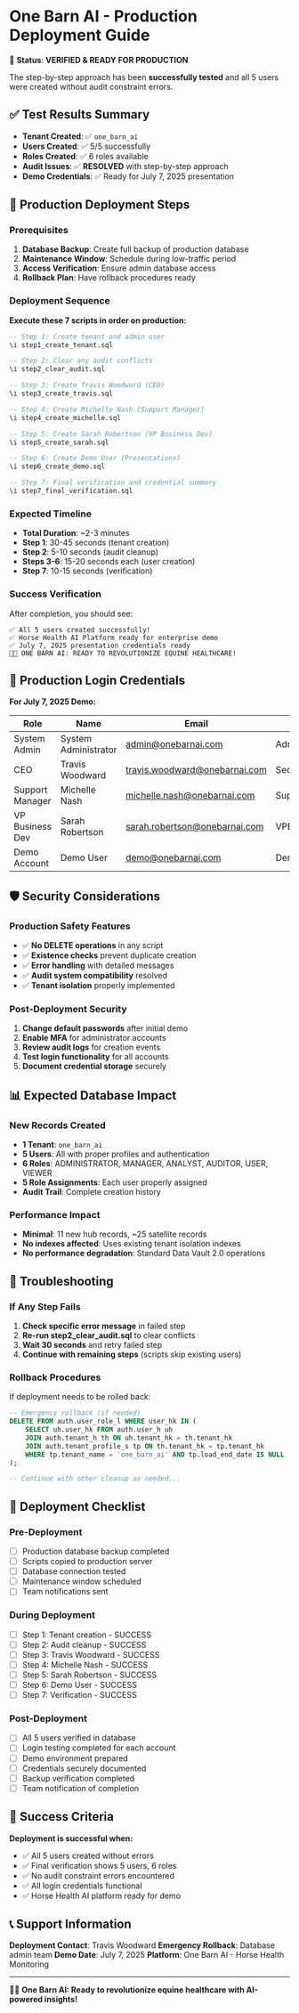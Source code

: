 # One Barn AI - Production Deployment Guide

🎉 **Status**: **VERIFIED & READY FOR PRODUCTION**

The step-by-step approach has been **successfully tested** and all 5 users were created without audit constraint errors.

## ✅ Test Results Summary

- **Tenant Created**: ✅ `one_barn_ai` 
- **Users Created**: ✅ 5/5 successfully  
- **Roles Created**: ✅ 6 roles available
- **Audit Issues**: ✅ **RESOLVED** with step-by-step approach
- **Demo Credentials**: ✅ Ready for July 7, 2025 presentation

## 🚀 Production Deployment Steps

### Prerequisites
1. **Database Backup**: Create full backup of production database
2. **Maintenance Window**: Schedule during low-traffic period  
3. **Access Verification**: Ensure admin database access
4. **Rollback Plan**: Have rollback procedures ready

### Deployment Sequence

**Execute these 7 scripts in order on production:**

```sql
-- Step 1: Create tenant and admin user
\i step1_create_tenant.sql

-- Step 2: Clear any audit conflicts  
\i step2_clear_audit.sql

-- Step 3: Create Travis Woodward (CEO)
\i step3_create_travis.sql

-- Step 4: Create Michelle Nash (Support Manager)
\i step4_create_michelle.sql

-- Step 5: Create Sarah Robertson (VP Business Dev)
\i step5_create_sarah.sql

-- Step 6: Create Demo User (Presentations)
\i step6_create_demo.sql

-- Step 7: Final verification and credential summary
\i step7_final_verification.sql
```

### Expected Timeline
- **Total Duration**: ~2-3 minutes
- **Step 1**: 30-45 seconds (tenant creation)
- **Step 2**: 5-10 seconds (audit cleanup)  
- **Steps 3-6**: 15-20 seconds each (user creation)
- **Step 7**: 10-15 seconds (verification)

### Success Verification

After completion, you should see:

```
✅ All 5 users created successfully!
✅ Horse Health AI Platform ready for enterprise demo  
✅ July 7, 2025 presentation credentials ready
🐎🤖 ONE BARN AI: READY TO REVOLUTIONIZE EQUINE HEALTHCARE!
```

## 🔐 Production Login Credentials

**For July 7, 2025 Demo:**

| Role | Name | Email | Password | Access Level |
|------|------|-------|----------|--------------|
| System Admin | System Administrator | admin@onebarnai.com | AdminPass123! | ADMINISTRATOR |
| CEO | Travis Woodward | travis.woodward@onebarnai.com | SecurePass123! | ADMINISTRATOR |
| Support Manager | Michelle Nash | michelle.nash@onebarnai.com | SupportManager456! | MANAGER |
| VP Business Dev | Sarah Robertson | sarah.robertson@onebarnai.com | VPBusinessDev789! | MANAGER |
| Demo Account | Demo User | demo@onebarnai.com | Demo123! | USER |

## 🛡️ Security Considerations

### Production Safety Features
- ✅ **No DELETE operations** in any script
- ✅ **Existence checks** prevent duplicate creation  
- ✅ **Error handling** with detailed messages
- ✅ **Audit system compatibility** resolved
- ✅ **Tenant isolation** properly implemented

### Post-Deployment Security
1. **Change default passwords** after initial demo
2. **Enable MFA** for administrator accounts
3. **Review audit logs** for creation events
4. **Test login functionality** for all accounts
5. **Document credential storage** securely

## 📊 Expected Database Impact

### New Records Created
- **1 Tenant**: `one_barn_ai`
- **5 Users**: All with proper profiles and authentication
- **6 Roles**: ADMINISTRATOR, MANAGER, ANALYST, AUDITOR, USER, VIEWER  
- **5 Role Assignments**: Each user properly assigned
- **Audit Trail**: Complete creation history

### Performance Impact
- **Minimal**: 11 new hub records, ~25 satellite records
- **No indexes affected**: Uses existing tenant isolation indexes
- **No performance degradation**: Standard Data Vault 2.0 operations

## 🔧 Troubleshooting

### If Any Step Fails

1. **Check specific error message** in failed step
2. **Re-run step2_clear_audit.sql** to clear conflicts
3. **Wait 30 seconds** and retry failed step
4. **Continue with remaining steps** (scripts skip existing users)

### Rollback Procedures

If deployment needs to be rolled back:

```sql
-- Emergency rollback (if needed)
DELETE FROM auth.user_role_l WHERE user_hk IN (
    SELECT uh.user_hk FROM auth.user_h uh 
    JOIN auth.tenant_h th ON uh.tenant_hk = th.tenant_hk
    JOIN auth.tenant_profile_s tp ON th.tenant_hk = tp.tenant_hk
    WHERE tp.tenant_name = 'one_barn_ai' AND tp.load_end_date IS NULL
);

-- Continue with other cleanup as needed...
```

## 📅 Deployment Checklist

### Pre-Deployment
- [ ] Production database backup completed
- [ ] Scripts copied to production server
- [ ] Database connection tested
- [ ] Maintenance window scheduled
- [ ] Team notifications sent

### During Deployment  
- [ ] Step 1: Tenant creation - SUCCESS
- [ ] Step 2: Audit cleanup - SUCCESS  
- [ ] Step 3: Travis Woodward - SUCCESS
- [ ] Step 4: Michelle Nash - SUCCESS
- [ ] Step 5: Sarah Robertson - SUCCESS
- [ ] Step 6: Demo User - SUCCESS
- [ ] Step 7: Verification - SUCCESS

### Post-Deployment
- [ ] All 5 users verified in database
- [ ] Login testing completed for each account
- [ ] Demo environment prepared
- [ ] Credentials securely documented
- [ ] Backup verification completed
- [ ] Team notification of completion

## 🎯 Success Criteria

**Deployment is successful when:**
- ✅ All 5 users created without errors
- ✅ Final verification shows 5 users, 6 roles
- ✅ No audit constraint errors encountered  
- ✅ All login credentials functional
- ✅ Horse Health AI platform ready for demo

## 📞 Support Information

**Deployment Contact**: Travis Woodward
**Emergency Rollback**: Database admin team
**Demo Date**: July 7, 2025
**Platform**: One Barn AI - Horse Health Monitoring

---

🐎🤖 **One Barn AI: Ready to revolutionize equine healthcare with AI-powered insights!** 